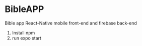 # BibleAPP
Bible app React-Native mobile front-end and firebase back-end

1. Install npm 
2. run expo start
